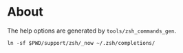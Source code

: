 # About

The help options are generated by `tools/zsh_commands_gen`.

```
ln -sf $PWD/support/zsh/_now ~/.zsh/completions/
```

